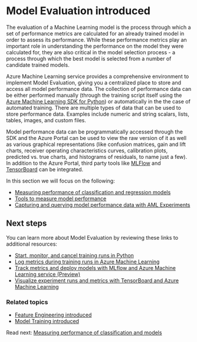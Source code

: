 # Model Evaluation introduced

The evaluation of a Machine Learning model is the process through which a set of performance metrics are calculated for an already trained model in order to assess its performance. While these performance metrics play an important role in understanding the performance on the model they were calculated for, they are also critical in the model selection process - a process through which the best model is selected from a number of candidate trained models.

Azure Machine Learning service provides a comprehensive environment to implement Model Evaluation, giving you a centralized place to store and access all model performance data. The collection of performance data can be either performed manually (through the training script itself using the [Azure Machine Learning SDK for Python](https://docs.microsoft.com/python/api/overview/azure/ml/install?view=azure-ml-py)) or automatically in the the case of automated training. There are multiple types of data that can be used to store performance data. Examples include numeric and string scalars, lists, tables, images, and custom files.

Model performance data can be programmatically accessed through the SDK and the Azure Portal can be used to view the raw version of it as well as various graphical representations (like confusion matrices, gain and lift charts, receiver operating characteristics curves, calibration plots, predicted vs. true charts, and histograms of residuals, to name just a few). In addition to the Azure Portal, third party tools like [MLFlow](https://mlflow.org/) and [TensorBoard](https://www.tensorflow.org/tensorboard/) can be integrated.

In this section we will focus on the following:

- [Measuring performance of classification and regression models](./measure-performance-regression-classification.md)
- [Tools to measure model performance](./measure-model-performance.md)
- [Capturing and querying model performance data with AML Experiments](./capture-query-model-performance-with-aml-experiments.md)

## Next steps

You can learn more about Model Evaluation by reviewing these links to additional resources:

- [Start, monitor, and cancel training runs in Python](https://docs.microsoft.com/azure/machine-learning/service/how-to-manage-runs)
- [Log metrics during training runs in Azure Machine Learning](https://docs.microsoft.com/azure/machine-learning/service/how-to-track-experiments)
- [Track metrics and deploy models with MLflow and Azure Machine Learning service (Preview)](https://docs.microsoft.com/azure/machine-learning/service/how-to-use-mlflow)
- [Visualize experiment runs and metrics with TensorBoard and Azure Machine Learning](https://docs.microsoft.com/azure/machine-learning/service/how-to-monitor-tensorboard)

### Related topics

- [Feature Engineering introduced](./feature-engineering-training-evaluation-selection.md#feature-engineering-introduced)
- [Model Training introduced](./model-training.md)

Read next: [Measuring performance of classification and models](./measure-performance-regression-classification.md)
